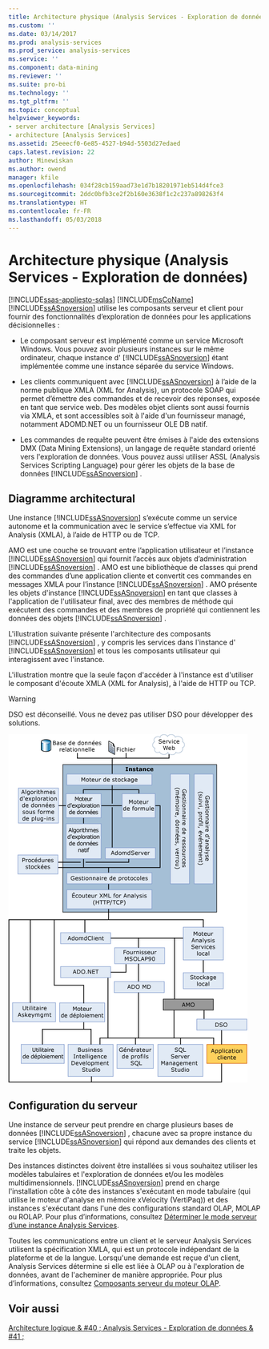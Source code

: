 ```yaml
---
title: Architecture physique (Analysis Services - Exploration de données) | Documents Microsoft
ms.custom: ''
ms.date: 03/14/2017
ms.prod: analysis-services
ms.prod_service: analysis-services
ms.service: ''
ms.component: data-mining
ms.reviewer: ''
ms.suite: pro-bi
ms.technology: ''
ms.tgt_pltfrm: ''
ms.topic: conceptual
helpviewer_keywords:
- server architecture [Analysis Services]
- architecture [Analysis Services]
ms.assetid: 25eeecf0-6e85-4527-b94d-5503d27edaed
caps.latest.revision: 22
author: Minewiskan
ms.author: owend
manager: kfile
ms.openlocfilehash: 034f28cb159aad73e1d7b18201971eb514d4fce3
ms.sourcegitcommit: 2ddc0bfb3ce2f2b160e3638f1c2c237a898263f4
ms.translationtype: HT
ms.contentlocale: fr-FR
ms.lasthandoff: 05/03/2018
---
```

# <a name="physical-architecture-analysis-services---data-mining"></a>Architecture physique (Analysis Services - Exploration de données)
[!INCLUDE[ssas-appliesto-sqlas](../../includes/ssas-appliesto-sqlas.md)]
  [!INCLUDE[msCoName](../../includes/msconame-md.md)][!INCLUDE[ssASnoversion](../../includes/ssasnoversion-md.md)] utilise les composants serveur et client pour fournir des fonctionnalités d’exploration de données pour les applications décisionnelles :  
  
-   Le composant serveur est implémenté comme un service Microsoft Windows. Vous pouvez avoir plusieurs instances sur le même ordinateur, chaque instance d' [!INCLUDE[ssASnoversion](../../includes/ssasnoversion-md.md)] étant implémentée comme une instance séparée du service Windows.  
  
-   Les clients communiquent avec [!INCLUDE[ssASnoversion](../../includes/ssasnoversion-md.md)] à l’aide de la norme publique XMLA (XML for Analysis), un protocole SOAP qui permet d’émettre des commandes et de recevoir des réponses, exposée en tant que service web. Des modèles objet clients sont aussi fournis via XMLA, et sont accessibles soit à l'aide d'un fournisseur managé, notamment ADOMD.NET ou un fournisseur OLE DB natif.  
  
-   Les commandes de requête peuvent être émises à l'aide des extensions DMX (Data Mining Extensions), un langage de requête standard orienté vers l'exploration de données. Vous pouvez aussi utiliser ASSL (Analysis Services Scripting Language) pour gérer les objets de la base de données [!INCLUDE[ssASnoversion](../../includes/ssasnoversion-md.md)] .  
  
## <a name="architectural-diagram"></a>Diagramme architectural  
 Une instance [!INCLUDE[ssASnoversion](../../includes/ssasnoversion-md.md)] s’exécute comme un service autonome et la communication avec le service s’effectue via XML for Analysis (XMLA), à l’aide de HTTP ou de TCP.  
  
 AMO est une couche se trouvant entre l’application utilisateur et l’instance [!INCLUDE[ssASnoversion](../../includes/ssasnoversion-md.md)] qui fournit l’accès aux objets d’administration [!INCLUDE[ssASnoversion](../../includes/ssasnoversion-md.md)] . AMO est une bibliothèque de classes qui prend des commandes d’une application cliente et convertit ces commandes en messages XMLA pour l’instance [!INCLUDE[ssASnoversion](../../includes/ssasnoversion-md.md)] . AMO présente les objets d'instance [!INCLUDE[ssASnoversion](../../includes/ssasnoversion-md.md)] en tant que classes à l'application de l'utilisateur final, avec des membres de méthode qui exécutent des commandes et des membres de propriété qui contiennent les données des objets [!INCLUDE[ssASnoversion](../../includes/ssasnoversion-md.md)] .  
  
 L'illustration suivante présente l'architecture des composants [!INCLUDE[ssASnoversion](../../includes/ssasnoversion-md.md)] , y compris les services dans l'instance d' [!INCLUDE[ssASnoversion](../../includes/ssasnoversion-md.md)] et tous les composants utilisateur qui interagissent avec l'instance.  
  
 L'illustration montre que la seule façon d'accéder à l'instance est d'utiliser le composant d'écoute XMLA (XML for Analysis), à l'aide de HTTP ou TCP.  
  
> [!WARNING]  
>  DSO est déconseillé. Vous ne devez pas utiliser DSO pour développer des solutions.  
  
 ![Diagramme d’Architecture de Analysis Services](../../analysis-services/data-mining/media/analysisservicessystemarchitecture.gif "de diagramme d’Architecture système Analysis Services")  
  
## <a name="server-configuration"></a>Configuration du serveur  
 Une instance de serveur peut prendre en charge plusieurs bases de données [!INCLUDE[ssASnoversion](../../includes/ssasnoversion-md.md)] , chacune avec sa propre instance du service [!INCLUDE[ssASnoversion](../../includes/ssasnoversion-md.md)] qui répond aux demandes des clients et traite les objets.  
  
 Des instances distinctes doivent être installées si vous souhaitez utiliser les modèles tabulaires et l'exploration de données et/ou les modèles multidimensionnels. [!INCLUDE[ssASnoversion](../../includes/ssasnoversion-md.md)] prend en charge l'installation côte à côte des instances s'exécutant en mode tabulaire (qui utilise le moteur d'analyse en mémoire xVelocity (VertiPaq)) et des instances s'exécutant dans l'une des configurations standard OLAP, MOLAP ou ROLAP. Pour plus d’informations, consultez [Déterminer le mode serveur d’une instance Analysis Services](../../analysis-services/instances/determine-the-server-mode-of-an-analysis-services-instance.md).  
  
 Toutes les communications entre un client et le serveur Analysis Services utilisent la spécification XMLA, qui est un protocole indépendant de la plateforme et de la langue. Lorsqu'une demande est reçue d'un client, Analysis Services détermine si elle est liée à OLAP ou à l'exploration de données, avant de l'acheminer de manière appropriée. Pour plus d’informations, consultez [Composants serveur du moteur OLAP](../../analysis-services/multidimensional-models/olap-physical/olap-engine-server-components.md).  
  
## <a name="see-also"></a>Voir aussi  
 [Architecture logique & #40 ; Analysis Services - Exploration de données & #41 ;](../../analysis-services/data-mining/logical-architecture-analysis-services-data-mining.md)  
  
  
